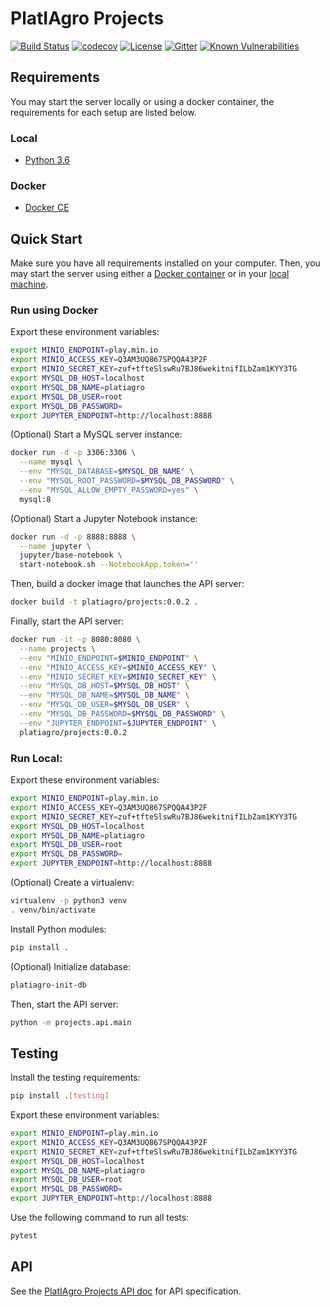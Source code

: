 # PlatIAgro Projects

[![Build Status](https://travis-ci.com/platiagro/projects.svg)](https://travis-ci.com/platiagro/projects)
[![codecov](https://codecov.io/gh/platiagro/projects/branch/master/graph/badge.svg)](https://codecov.io/gh/platiagro/projects)
[![License](https://img.shields.io/badge/License-Apache%202.0-blue.svg)](https://opensource.org/licenses/Apache-2.0)
[![Gitter](https://badges.gitter.im/platiagro/community.svg)](https://gitter.im/platiagro/community?utm_source=badge&utm_medium=badge&utm_campaign=pr-badge)
[![Known Vulnerabilities](https://snyk.io/test/github/platiagro/projects/badge.svg?targetFile=requirements.txt)](https://snyk.io/test/github/platiagro/projects?targetFile=requirements.txt)

## Requirements

You may start the server locally or using a docker container, the requirements for each setup are listed below.

### Local

- [Python 3.6](https://www.python.org/downloads/)

### Docker

- [Docker CE](https://www.docker.com/get-docker)

## Quick Start

Make sure you have all requirements installed on your computer. Then, you may start the server using either a [Docker container](#run-using-docker) or in your [local machine](#run-local).

### Run using Docker

Export these environment variables:

```bash
export MINIO_ENDPOINT=play.min.io
export MINIO_ACCESS_KEY=Q3AM3UQ867SPQQA43P2F
export MINIO_SECRET_KEY=zuf+tfteSlswRu7BJ86wekitnifILbZam1KYY3TG
export MYSQL_DB_HOST=localhost
export MYSQL_DB_NAME=platiagro
export MYSQL_DB_USER=root
export MYSQL_DB_PASSWORD=
export JUPYTER_ENDPOINT=http://localhost:8888
```

(Optional) Start a MySQL server instance:

```bash
docker run -d -p 3306:3306 \
  --name mysql \
  --env "MYSQL_DATABASE=$MYSQL_DB_NAME" \
  --env "MYSQL_ROOT_PASSWORD=$MYSQL_DB_PASSWORD" \
  --env "MYSQL_ALLOW_EMPTY_PASSWORD=yes" \
  mysql:8
```

(Optional) Start a Jupyter Notebook instance:

```bash
docker run -d -p 8888:8888 \
  --name jupyter \
  jupyter/base-notebook \
  start-notebook.sh --NotebookApp.token=''
```

Then, build a docker image that launches the API server:

```bash
docker build -t platiagro/projects:0.0.2 .
```

Finally, start the API server:

```bash
docker run -it -p 8080:8080 \
  --name projects \
  --env "MINIO_ENDPOINT=$MINIO_ENDPOINT" \
  --env "MINIO_ACCESS_KEY=$MINIO_ACCESS_KEY" \
  --env "MINIO_SECRET_KEY=$MINIO_SECRET_KEY" \
  --env "MYSQL_DB_HOST=$MYSQL_DB_HOST" \
  --env "MYSQL_DB_NAME=$MYSQL_DB_NAME" \
  --env "MYSQL_DB_USER=$MYSQL_DB_USER" \
  --env "MYSQL_DB_PASSWORD=$MYSQL_DB_PASSWORD" \
  --env "JUPYTER_ENDPOINT=$JUPYTER_ENDPOINT" \
  platiagro/projects:0.0.2
```

### Run Local:

Export these environment variables:

```bash
export MINIO_ENDPOINT=play.min.io
export MINIO_ACCESS_KEY=Q3AM3UQ867SPQQA43P2F
export MINIO_SECRET_KEY=zuf+tfteSlswRu7BJ86wekitnifILbZam1KYY3TG
export MYSQL_DB_HOST=localhost
export MYSQL_DB_NAME=platiagro
export MYSQL_DB_USER=root
export MYSQL_DB_PASSWORD=
export JUPYTER_ENDPOINT=http://localhost:8888
```

(Optional) Create a virtualenv:

```bash
virtualenv -p python3 venv
. venv/bin/activate
```

Install Python modules:

```bash
pip install .
```

(Optional) Initialize database:

```bash
platiagro-init-db
```

Then, start the API server:

```bash
python -m projects.api.main
```

## Testing

Install the testing requirements:

```bash
pip install .[testing]
```

Export these environment variables:

```bash
export MINIO_ENDPOINT=play.min.io
export MINIO_ACCESS_KEY=Q3AM3UQ867SPQQA43P2F
export MINIO_SECRET_KEY=zuf+tfteSlswRu7BJ86wekitnifILbZam1KYY3TG
export MYSQL_DB_HOST=localhost
export MYSQL_DB_NAME=platiagro
export MYSQL_DB_USER=root
export MYSQL_DB_PASSWORD=
export JUPYTER_ENDPOINT=http://localhost:8888
```

Use the following command to run all tests:

```bash
pytest
```

## API

See the [PlatIAgro Projects API doc](https://platiagro.github.io/projects/) for API specification.
